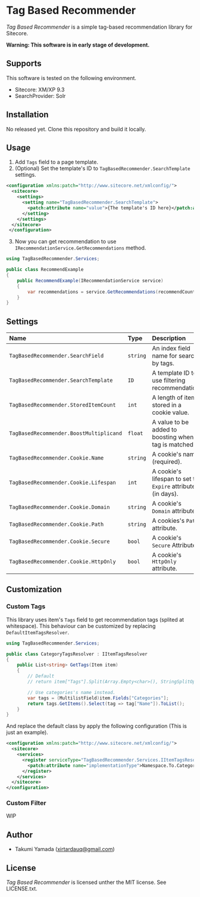 # Tag Based Recommender
*Tag Based Recommender* is a simple tag-based recommendation library for Sitecore.

**Warning: This software is in early stage of development.**

## Supports
This software is tested on the following environment.

- Sitecore: XM/XP 9.3
- SearchProvider: Solr

## Installation
No released yet. Clone this repository and build it locally.

## Usage
1. Add `Tags` field to a page template.
1. (Optional) Set the template's ID to `TagBasedRecommender.SearchTemplate` settings.
```xml
<configuration xmlns:patch="http://www.sitecore.net/xmlconfig/">
  <sitecore>
    <settings>
      <setting name="TagBasedRecommender.SearchTemplate">
        <patch:attribute name="value">{The template's ID here}</patch:attribute>
      </setting>
    </settings>
  </sitecore>
 </configuration>
```
3. Now you can get recommendation to use `IRecommendationService.GetRecommendations` method.

```csharp
using TagBasedRecommender.Services;

public class RecommendExample
{
    public RecommendExample(IRecommendationService service)
    {
        var recommendations = service.GetRecommendations(recommendCount: 10);
    }
}
```

## Settings
|Name|Type|Description|Default|
|:-|:-|:-|:-|
|`TagBasedRecommender.SearchField`|`string`|An index field name for search by tags.|`_content`|
|`TagBasedRecommender.SearchTemplate`|`ID`|A template ID to use filtering recommendation. |empty (All templates)|
|`TagBasedRecommender.StoredItemCount`|`int`|A length of items stored in a cookie value.|`20`|
|`TagBasedRecommender.BoostMultiplicand`|`float`|A value to be added to boosting when a tag is matched.|`1`|
|`TagBasedRecommender.Cookie.Name`|`string`|A cookie's name (required).|`TagBasedrec_items`|
|`TagBasedRecommender.Cookie.Lifespan`|`int`|A cookie's lifespan to set to `Expire` attribute (in days).|`30`|
|`TagBasedRecommender.Cookie.Domain`|`string`|A cookie's `Domain` attribute.|empty|
|`TagBasedRecommender.Cookie.Path`|`string`|A cookies's `Path` attribute.|`/`|
|`TagBasedRecommender.Cookie.Secure`|`bool`|A cookie's `Secure` Attribute.|`true`|
|`TagBasedRecommender.Cookie.HttpOnly`|`bool`|A cookie's `HttpOnly` attribute.|`true`|


## Customization
### Custom Tags
This library uses item's `Tags` field to get recommendation tags (splited at whitespace). This behaviour can be customized by replacing `DefaultItemTagsResolver`.

```csharp
using TagBasedRecommender.Services;

public class CategoryTagsResolver : IItemTagsResolver
{
    public List<string> GetTags(Item item)
    {
        // Default
        // return item["Tags"].Split(Array.Empty<char>(), StringSplitOptions.RemoveEmptyEntries).ToList();

        // Use categories's name instead.
        var tags = (MultilistField)item.Fields["Categories"];
        return tags.GetItems().Select(tag => tag["Name"]).ToList();
    }
}
```

And replace the default class by apply the following configuration (This is just an example).

```xml
<configuration xmlns:patch="http://www.sitecore.net/xmlconfig/">
  <sitecore>
    <services>
      <register serviceType="TagBasedRecommender.Services.IItemTagsResolver, TagBasedRecommender">
        <patch:attribute name="implementationType">Namespace.To.CategoryTagsResolver, AssemblyName</patch:attribute>
      </register>
    </services>
  </sitecore>
</configuration>
```

### Custom Filter
WIP

## Author
- Takumi Yamada (xirtardauq@gmail.com)

## License
*Tag Based Recommender* is licensed unther the MIT license. See LICENSE.txt.